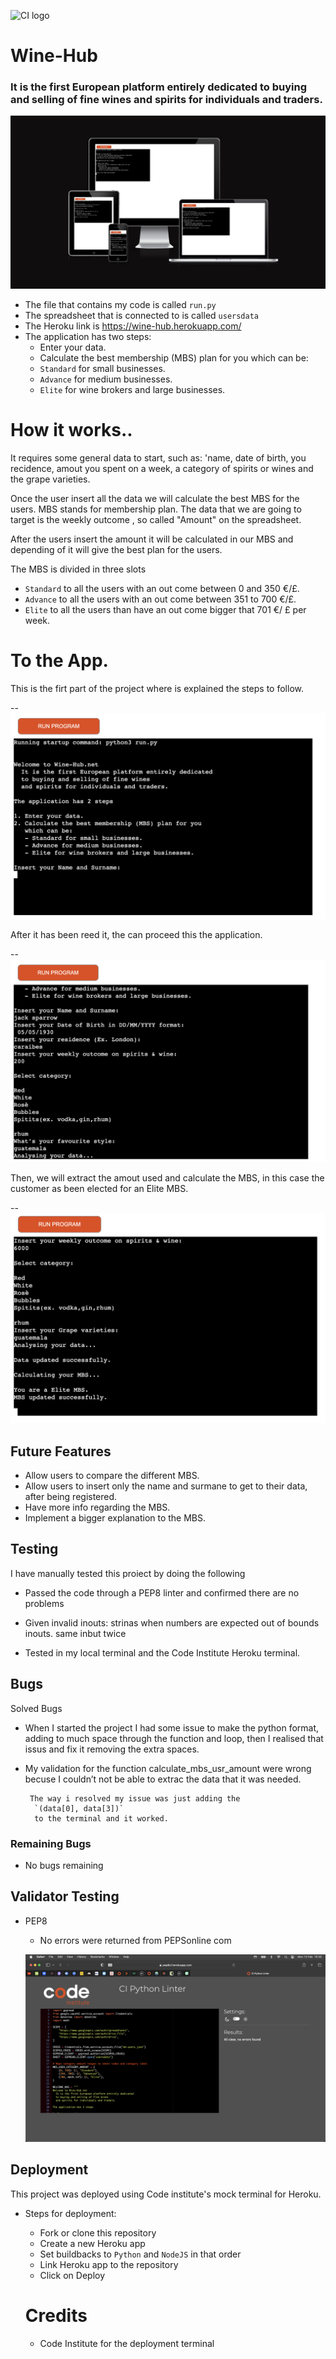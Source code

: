 ![CI logo](https://codeinstitute.s3.amazonaws.com/fullstack/ci_logo_small.png)

# Wine-Hub
### It is the first European platform entirely dedicated to buying and selling of fine wines and spirits for individuals and traders.
![devises reponsive](/asset/images/iu.de.png)

* The file that contains my code is called `run.py`
* The spreadsheet that is connected to is called `usersdata`
* The Heroku link is https://wine-hub.herokuapp.com/
* The application has two steps:
    - Enter your data.
    - Calculate the best membership (MBS) plan for you
    which can be:
   - `Standard` for small businesses.
   - `Advance` for medium businesses.
   - `Elite` for wine brokers and large businesses.


# How it works..
 It requires some general data to start, such as: 'name, date of birth, you recidence, amout you spent on a week, a category of spirits or wines and the grape varieties.

Once the user insert all the data we will calculate the best MBS for the users.
MBS stands for membership plan.
The data that we are going to target is the weekly outcome , so called "Amount" on the spreadsheet.

After the users insert the amount it will be calculated in our MBS and depending of it will give the best plan for the users.

The MBS is divided in three slots
- `Standard` to all the users with an out come between 0 and 350 €/£.
- `Advance`  to all the users with an out come between 351 to 700 €/£.
- `Elite`  to all the users than have an out come bigger that 701 €/ £ per week.


# To the App.
 This is the firt part of the project where is explained the steps to follow.

  -- ![devises reponsive](/asset/images/present.app.png)

After it has been reed it, the can proceed this the application.

--  ![devises reponsive](/asset/images/app.start.png)

Then, we will extract the amout used and calculate the MBS,
in this case the customer as been elected for an Elite MBS.

-- ![devises reponsive](/asset/images/mbs.png)

## Future Features

* Allow users to compare the different MBS.
* Allow users to insert only the name and surmane to get to their data, after being registered.
* Have more info regarding the MBS.
* Implement a bigger explanation to the MBS.

## Testing

I have manually tested this proiect by doing the following

- Passed the code through  a PEP8 linter and confirmed there are no problems

- Given invalid inouts: strinas when numbers are expected out of bounds inouts. same inbut twice

- Tested in my local terminal and the Code Institute Heroku terminal.

## Bugs

  Solved Bugs

- When I started the project I had some issue to make the python format, adding to much space through the function and loop, then I realised that issus and fix it removing the extra spaces.

- My validation for the function calculate_mbs_usr_amount were wrong becuse I couldn’t not be able to extrac the data that it was needed.

    
       The way i resolved my issue was just adding the
        `(data[0], data[3])`
        to the terminal and it worked.

 ### Remaining Bugs
  * No bugs remaining       


## Validator Testing
  - PEP8
      -  No errors were returned from PEPSonline com


      ![devises reponsive](asset/images/pep8c.png)


## Deployment

This project was deployed using Code institute's mock terminal for Heroku.

* Steps for deployment:
  - Fork or clone this repository
  - Create a new Heroku app
  - Set buildbacks to `Python` and `NodeJS` in that order
  - Link Heroku app to the repository
  - Click on Deploy


  # Credits
   * Code Institute for the deployment terminal